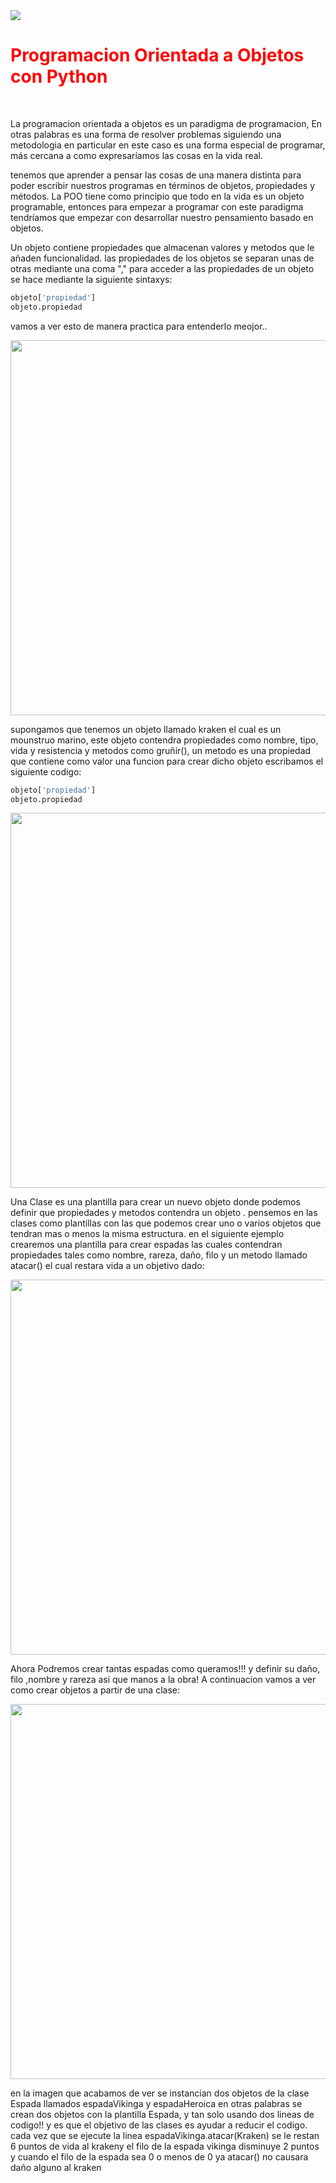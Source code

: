 <img src='https://i.imgur.com/gScS6Vz.png'>
<h1 style='color: red'>Programacion Orientada a Objetos con Python</h1><br>

<p>La programacion orientada a objetos es un paradigma de programacion, En otras palabras
es una forma de resolver problemas siguiendo una metodologia en particular en este caso es una forma especial de programar, más cercana a como expresaríamos las cosas en la vida real.
</p>
<p>tenemos que aprender a pensar las cosas de una manera distinta para poder escribir nuestros programas en términos de objetos, propiedades y métodos. La POO tiene como principio que todo en la vida es un objeto programable, entonces para empezar a programar con este paradigma tendríamos que empezar con desarrollar nuestro pensamiento basado en objetos.</p>

<p>Un objeto contiene propiedades que almacenan valores y metodos que le añaden funcionalidad.
las propiedades de los objetos se separan unas de otras mediante una coma ","
para acceder a las propiedades de un objeto se hace mediante la siguiente sintaxys:
</p>

```python
objeto['propiedad']
objeto.propiedad
```
<p>vamos a ver esto de manera practica para entenderlo meojor.. </p>
<p align="center"><img width='600px' src='https://i.imgur.com/yb7s66g.png'></p>
<p>supongamos que tenemos un objeto
llamado kraken el cual es un mounstruo marino, este objeto contendra propiedades como nombre, tipo,
vida y resistencia y metodos como gruñir(), un metodo es una propiedad que contiene como valor una funcion
para crear dicho objeto escribamos el siguiente codigo:</p>

```python
objeto['propiedad']
objeto.propiedad
```

<p align="center"><img width='600px' src='https://i.imgur.com/eTdtwTP.png'></p>
<p>Una Clase es una plantilla para crear un nuevo objeto donde podemos definir que
propiedades y metodos contendra un objeto .
pensemos en las clases  como plantillas con las que podemos crear uno o varios objetos
que tendran mas o menos la misma estructura. en el siguiente ejemplo crearemos una plantilla para crear
espadas las cuales contendran propiedades tales como nombre, rareza, daño, filo y un metodo
llamado atacar() el cual restara vida a un objetivo dado:</p>

<p align="center"><img width='600px' src='https://i.imgur.com/oydQAAn.png'></p>
<p>Ahora Podremos crear tantas espadas como queramos!!! y definir su daño, filo ,nombre 
y rareza asi que manos a la obra!
A continuacion vamos a ver como crear objetos a partir de una clase:</p>
<p align="center"><img width='600px' src='https://i.imgur.com/8UkUbRu.png'></p>
<p>en la imagen que acabamos de ver se instancian dos objetos de la
clase Espada llamados espadaVikinga y espadaHeroica en otras palabras
se crean dos objetos con la plantilla Espada, y tan solo usando dos lineas de codigo!!
y es que el objetivo de las clases es ayudar a reducir el codigo.
cada vez que se ejecute la linea espadaVikinga.atacar(Kraken) se le restan 6 puntos 
de vida al krakeny el filo de la espada vikinga disminuye 2 puntos y cuando
el filo de la espada sea 0 o menos de 0 ya atacar() no causara daño alguno al kraken</p>



